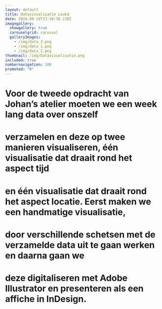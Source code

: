 ```yaml
---
layout: default
title: Datavisualisatie Louka
date: 2024-09-19T13:38:30.130Z
imagegallery:
  showgallery: true
  carouselgrid: carousel
  galleryImages:
    - /img/data_3.png
    - /img/data_1.png
    - /img/data_2.png
thumbnail: /img/Datavisualisatie.png
included: true
numbernavigation: 100
promoted: "0"
---
```

# Voor de tweede opdracht van Johan’s atelier moeten we een week lang data over onszelf
# verzamelen en deze op twee manieren visualiseren, één visualisatie dat draait rond het aspect tijd
# en één visualisatie dat draait rond het aspect locatie. Eerst maken we een handmatige visualisatie,
# door verschillende schetsen met de verzamelde data uit te gaan werken en daarna gaan we
# deze digitaliseren met Adobe Illustrator en presenteren als een affiche in InDesign.

